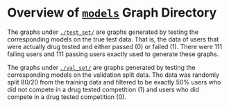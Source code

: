 # Overview of [`models`](../models/) Graph Directory

The graphs under [`./test_set/`](./test_set/) are graphs generated by testing the corresponding models on the true test data. That is, the data of users that were actually drug tested and either passed (0) or failed (1). There were 111 failing users and 111 passing users exactly used to generate these graphs.

The graphs under [`./val_set/`](./val_set/) are graphs generated by testing the corresponding models on the validation split data. The data was randomly split 80/20 from the training data and filtered to be exactly 50% users who did not compete in a drug tested competition (1) and users who did compete in a drug tested competition (0).
